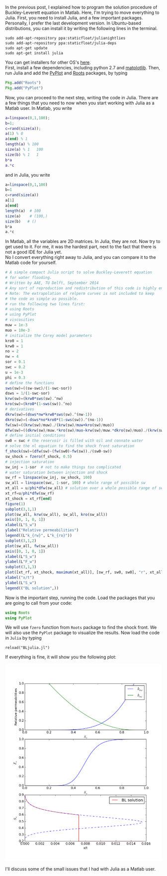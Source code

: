 <!-- 
.. title: Matlab and Julia -- Part II
.. slug: Matlab and Julia -- Part II
.. date: 2014-10-02 21:43:27 UTC+01:00
.. tags: Matlab, Julia
.. category: 
.. link: 
.. description: 
.. type: text
-->

In the previous post, I explained how to program the solution procedure of Buckley-Leverett equation in Matlab. Here, I'm trying to move everything to Julia. First, you need to install Julia, and a few important packages. Personally, I prefer the last development version. In Ubuntu-based distributions, you can install it by writing the following lines in the terminal.

```
sudo add-apt-repository ppa:staticfloat/julianightlies
sudo add-apt-repository ppa:staticfloat/julia-deps
sudo apt-get update
sudo apt-get install julia
```

You can get installers for other OS's [here](http://julialang.org/downloads/).  
First, install a few dependencies, including python 2.7 and [matplotlib](http://matplotlib.org/).
Then, run Julia and add the [PyPlot](https://github.com/stevengj/PyPlot.jl) and [Roots](https://github.com/JuliaLang/Roots.jl) packages, by typing

```jl
Pkg.add("Roots")
Pkg.add("PyPlot")
```

Now, you can proceed to the next step, writing the code in Julia. There are a few things that you need to now when you start working with Julia as a Matlab user. In Matlab, you write

```matlab
a=linspace(0,1,100);
b=1;
c=rand(size(a));
a(1) % 0
a(end) % 1
length(a) % 100
size(a) % 1   100
size(b) % 1   1
b*a
a.*c
```

and in Julia, you write

```jl
a=linspace(0,1,100)
b=1
c=rand(size(a))
a[1]
a[end]
length(a)  # 100
size(a)    # (100,)
size(b)   # ()
b*a
a.*c
```

In Matlab, all the variables are 2D matrices. In Julia, they are not. Now try to get used to it. For me, it was the hardest part, next to the fact that there is not a good IDE for Julia yet.  
No I convert everything right away to Julia, and you can compare it to the Matlab code for yourself.

```jl
# A simple compact Julia script to solve Buckley-Leverett equation
# for water flooding.
# Written by AAE, TU Delft, September 2014
# Any sort of reproduction and redistribution of this code is highly encouraged.
# Note: The extrapolation of relperm curves is not included to keep
# the code as simple as possible.
# run the following two lines first:
# using Roots
# using PyPlot
# viscosities
muw = 1e-3
muo = 10e-3
# initialize the Corey model parameters
kro0 = 1
krw0 = 1
no = 2
nw = 4
sor = 0.1
swc = 0.2
u = 1e-3
phi = 0.3
# define the functions
sws(sw)=((sw-swc)/(1-swc-sor))
dsws = 1/(1-swc-sor)
krw(sw)=(krw0*sws(sw).^nw)
kro(sw)=(kro0*(1-sws(sw)).^no)
# derivatives
dkrw(sw)=(dsws*nw*krw0*sws(sw).^(nw-1))
dkro(sw)=(-dsws*no*kro0*(1-sws(sw)).^(no-1))
fw(sw)=((krw(sw)/muw)./(krw(sw)/muw+kro(sw)/muo))
dfw(sw)=((dkrw(sw)/muw.*kro(sw)/muo-krw(sw)/muw.*dkro(sw)/muo)./(krw(sw)/muw+kro(sw)/muo).^2)
# define initial conditions
sw0 = swc # the reservoir is filled with oil and connate water
# solve the nl equation to find the shock front saturation
f_shock(sw)=(dfw(sw)-(fw(sw0)-fw(sw))./(sw0-sw))
sw_shock = fzero(f_shock, 0.5)
# injection saturation
sw_inj = 1-sor  # not to make things too complicated
# water saturation between injection and shock
sw_rf = linspace(sw_inj, sw_shock, 100)
sw_all = linspace(swc, 1-sor, 100) # whole range of possible sw
xt_all = u/phi*dfw(sw_all) # solution over a whole possible range of sw
xt_rf=u/phi*dfw(sw_rf)
xt_shock = xt_rf[end]
figure(1)
subplot(3,1,1) 
plot(sw_all, krw(sw_all), sw_all, kro(sw_all)) 
axis([0, 1, 0, 1])
xlabel(L"S_w") 
ylabel("Relative permeabilities") 
legend((L"k_{rw}", L"k_{ro}"))
subplot(3,1,2) 
plot(sw_all, fw(sw_all))
axis([0, 1, 0, 1])
xlabel(L"S_w") 
ylabel(L"F_w")
subplot(3,1,3)
plot([xt_rf, xt_shock, maximum(xt_all)], [sw_rf, sw0, sw0], "r", xt_all, sw_all, "--b")
xlabel("x/t") 
ylabel(L"S_w") 
legend(("BL solution",))
```

Now is the important step, running the code. Load the packages that you are going to call from your code:

```jl
using Roots
using PyPlot
```

We will use `fzero` function from `Roots` package to find the shock front. We will also use the `PyPlot` package to visualize the results. Now load the code in `Julia` by typing

```
reload("BLjulia.jl")
```

If everything is fine, it will show you the following plot:

![BL solution julia](/julia-Buckley-Leverett.png)

I'll discuss some of the small issues that I had with Julia as a Matlab user.
